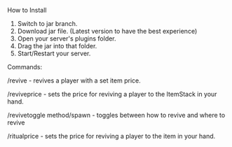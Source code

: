 How to Install

1. Switch to jar branch.
2. Download jar file. (Latest version to have the best experience)
3. Open your server's plugins folder.
4. Drag the jar into that folder.
5. Start/Restart your server.

Commands:

/revive <ign> - revives a player with a set item price.

/reviveprice - sets the price for reviving a player to the ItemStack in your hand.

/revivetoggle method/spawn - toggles between how to revive and where to revive

/ritualprice - sets the price for reviving a player to the item in your hand.

